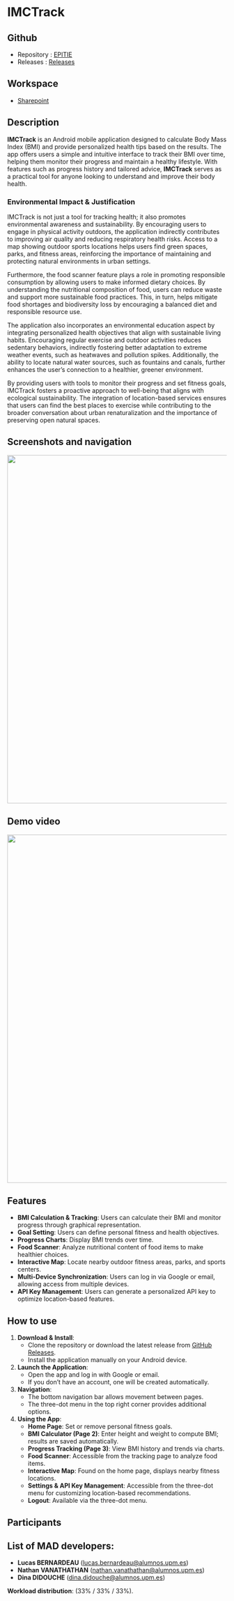 # IMCTrack

## Github
- Repository : [EPITIE](https://github.com/lucasbnrd05/epitie)
- Releases : [Releases](https://github.com/lucasbnrd05/epitie/releases)

## Workspace
- [Sharepoint](https://upm365.sharepoint.com/:u:/r/sites/epitie/SitePages/Tracking.aspx?csf=1&web=1&share=Efsjl89nsdZOqjWHYzD16RgBEHoe9oesrnNQVink2C_l2A&e=Mqcmyo)

## Description
**IMCTrack** is an Android mobile application designed to calculate Body Mass Index (BMI) and provide personalized health tips based on the results. The app offers users a simple and intuitive interface to track their BMI over time, helping them monitor their progress and maintain a healthy lifestyle. With features such as progress history and tailored advice, **IMCTrack** serves as a practical tool for anyone looking to understand and improve their body health.

### Environmental Impact & Justification
IMCTrack is not just a tool for tracking health; it also promotes environmental awareness and sustainability. By encouraging users to engage in physical activity outdoors, the application indirectly contributes to improving air quality and reducing respiratory health risks. Access to a map showing outdoor sports locations helps users find green spaces, parks, and fitness areas, reinforcing the importance of maintaining and protecting natural environments in urban settings.

Furthermore, the food scanner feature plays a role in promoting responsible consumption by allowing users to make informed dietary choices. By understanding the nutritional composition of food, users can reduce waste and support more sustainable food practices. This, in turn, helps mitigate food shortages and biodiversity loss by encouraging a balanced diet and responsible resource use.

The application also incorporates an environmental education aspect by integrating personalized health objectives that align with sustainable living habits. Encouraging regular exercise and outdoor activities reduces sedentary behaviors, indirectly fostering better adaptation to extreme weather events, such as heatwaves and pollution spikes. Additionally, the ability to locate natural water sources, such as fountains and canals, further enhances the user’s connection to a healthier, greener environment.

By providing users with tools to monitor their progress and set fitness goals, IMCTrack fosters a proactive approach to well-being that aligns with ecological sustainability. The integration of location-based services ensures that users can find the best places to exercise while contributing to the broader conversation about urban renaturalization and the importance of preserving open natural spaces.


## Screenshots and navigation
<img src="https://media3.giphy.com/media/v1.Y2lkPTc5MGI3NjExZmM4MHl6eW53NWpvOTY0ZzY3Y3ptZ3d0d2RxMWV3dzF6MzFrcW41biZlcD12MV9pbnRlcm5hbF9naWZfYnlfaWQmY3Q9Zw/1naXqFmZMHs6n1EXwe/giphy.gif" width="800">

## Demo video
<img src="https://media.giphy.com/media/jaXDDTuKmeJvwI56kV/giphy.gif?cid=790b7611ewvkvfqfy8ze9n3bdh0ej20xcuqkvti8txpyocm6&ep=v1_gifs_search&rid=giphy.gif&ct=g" width="800">

## Features
- **BMI Calculation & Tracking**: Users can calculate their BMI and monitor progress through graphical representation.
- **Goal Setting**: Users can define personal fitness and health objectives.
- **Progress Charts**: Display BMI trends over time.
- **Food Scanner**: Analyze nutritional content of food items to make healthier choices.
- **Interactive Map**: Locate nearby outdoor fitness areas, parks, and sports centers.
- **Multi-Device Synchronization**: Users can log in via Google or email, allowing access from multiple devices.
- **API Key Management**: Users can generate a personalized API key to optimize location-based features.

## How to use
1. **Download & Install**:
   - Clone the repository or download the latest release from [GitHub Releases](https://github.com/lucasbnrd05/epitie/releases).
   - Install the application manually on your Android device.
2. **Launch the Application**:
   - Open the app and log in with Google or email.
   - If you don’t have an account, one will be created automatically.
3. **Navigation**:
   - The bottom navigation bar allows movement between pages.
   - The three-dot menu in the top right corner provides additional options.
4. **Using the App**:
   - **Home Page**: Set or remove personal fitness goals.
   - **BMI Calculator (Page 2)**: Enter height and weight to compute BMI; results are saved automatically.
   - **Progress Tracking (Page 3)**: View BMI history and trends via charts.
   - **Food Scanner**: Accessible from the tracking page to analyze food items.
   - **Interactive Map**: Found on the home page, displays nearby fitness locations.
   - **Settings & API Key Management**: Accessible from the three-dot menu for customizing location-based recommendations.
   - **Logout**: Available via the three-dot menu.

## Participants
## List of MAD developers:
- **Lucas BERNARDEAU** (lucas.bernardeau@alumnos.upm.es)
- **Nathan VANATHATHAN** (nathan.vanathathan@alumnos.upm.es)
- **Dina DIDOUCHE** (dina.didouche@alumnos.upm.es)

**Workload distribution**: (33% / 33% / 33%).




